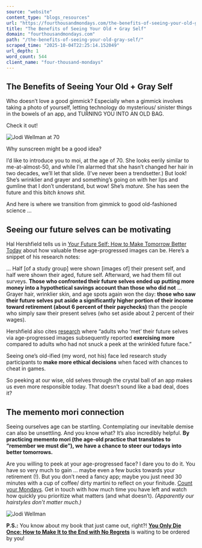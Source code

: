 ```yaml
---
source: "website"
content_type: "blogs_resources"
url: "https://fourthousandmondays.com/the-benefits-of-seeing-your-old-gray-self/"
title: "The Benefits of Seeing Your Old + Gray Self"
domain: "fourthousandmondays.com"
path: "/the-benefits-of-seeing-your-old-gray-self/"
scraped_time: "2025-10-04T22:25:14.152049"
url_depth: 1
word_count: 544
client_name: "four-thousand-mondays"
---
```


## The Benefits of Seeing Your Old + Gray Self

Who doesn’t love a good gimmick? Especially when a gimmick involves taking a photo of yourself, letting technology do mysterious/ sinister things in the bowels of an app, and TURNING YOU INTO AN OLD BAG.

Check it out!

![Jodi Wellman at 70](https://fourthousandmondays.com/wp-content/uploads/2024/05/Screenshot-2024-05-16-at-2.46.19 PM-300x198.png)

Why sunscreen might be a good idea?

I’d like to introduce you to moi, at the age of 70. She looks eerily similar to me-at-almost-50, and while I’m alarmed that she hasn’t changed her hair in two decades, we’ll let that slide. (I’ve never been a trendsetter.) But look! She’s wrinklier and grayer and something’s going on with her lips and gumline that I don’t understand, but wow! She’s _mature._ She has seen the future and this bitch _knows shit._

And here is where we transition from gimmick to good old-fashioned science …

## **Seeing our future selves can be motivating**

Hal Hershfield tells us in [Your Future Self: How to Make Tomorrow Better Today](https://www.halhershfield.com/yourfutureself) about how valuable these age-progressed images can be. Here’s a snippet of his research notes:

… Half [of a study group] were shown [images of] their present self, and half were shown their aged, future self. Afterward, we had them fill out surveys. **Those who confronted their future selves ended up putting more money into a hypothetical savings account than those who did not** … Grayer hair, wrinklier skin, and age spots again won the day: **those who saw their future selves put aside a significantly higher portion of their income toward retirement (about 6 percent of their paychecks)** than the people who simply saw their present selves (who set aside about 2 percent of their wages).

Hershfield also cites [research](https://drive.google.com/file/d/1GwdETf_mRbjh0RWVf62dS509NKzsBYqM/view) where “adults who ‘met’ their future selves via age-progressed images subsequently reported **exercising more** compared to adults who had not snuck a peek at the wrinkled future face.”

Seeing one’s old-ified (my word, not his) face led research study participants to **make more ethical decisions** when faced with chances to cheat in games.

So peeking at our wise, old selves through the crystal ball of an app makes us even more responsible today. That doesn’t sound like a bad deal, does it?

## **The memento mori connection**

Seeing ourselves age can be startling. Contemplating our inevitable demise can also be unsettling. And you know what? It’s also incredibly helpful. **By practicing memento mori (the age-old practice that translates to “remember we must die”), we have a chance to steer our todays into better tomorrows.**

Are you willing to peek at your age-progressed face? I dare you to do it. You have so very much to gain … maybe even a few bucks towards your retirement (!). But you don’t need a fancy app; maybe you just need 30 minutes with a cup of coffee/ dirty martini to reflect on your finitude. [Count your Mondays](https://fourthousandmondays.com/resources/). Get in touch with how much time you have left and watch how quickly you prioritize what matters (and what doesn’t). _(Apparently our hairstyles don’t matter much.)_

![Jodi Wellman](https://fourthousandmondays.com/wp-content/uploads/2020/06/Screen-Shot-2020-07-01-at-8.59.43-AM-e1593612268514.png)

**P.S.:** You know about my book that just came out, right?! [**You Only Die Once: How to Make It to the End with No Regrets**](https://fourthousandmondays.com/book/) is waiting to be ordered by you!